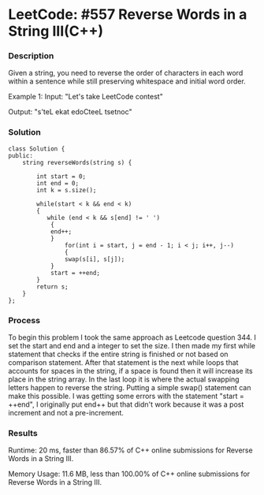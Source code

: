 # LeetCode: #557 Reverse Words in a String III(C++)

### Description
Given a string, you need to reverse the order of characters in each word within a sentence while still preserving whitespace and initial word order.

Example 1:
Input: "Let's take LeetCode contest"

Output: "s'teL ekat edoCteeL tsetnoc"

### Solution
```
class Solution {
public:
    string reverseWords(string s) {
        
        int start = 0;
        int end = 0;
        int k = s.size();

        while(start < k && end < k)
        {
           while (end < k && s[end] != ' ')
            {
            end++;
            }
                for(int i = start, j = end - 1; i < j; i++, j--)
                {
                swap(s[i], s[j]);
            }
            start = ++end;
        }
        return s;
    }
};
```

### Process

To begin this problem I took the same approach as Leetcode question 344. I set the start and end and a integer to set the size. I then made my first while statement that checks if the entire string is finished or not based on comparison statement. After that statement is the next while loops that accounts for spaces in the string, if a space is found then it will increase its place in the string array. In the last loop it is where the actual swapping letters happen to reverse the string. Putting a simple swap() statement can make this possible. I was getting some errors with the statement "start = ++end", I originally put end++ but that didn't work because  it was a post increment and not a pre-increment. 

### Results

Runtime: 20 ms, faster than 86.57% of C++ online submissions for Reverse Words in a String III.

Memory Usage: 11.6 MB, less than 100.00% of C++ online submissions for Reverse Words in a String III.